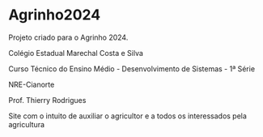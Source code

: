 # Agrinho2024
Projeto criado para o Agrinho 2024.

Colégio Estadual Marechal Costa e Silva

Curso Técnico do Ensino Médio - Desenvolvimento de Sistemas - 1ª Série

NRE-Cianorte

Prof. Thierry Rodrigues

Site com o intuito de auxiliar o agricultor e a todos os interessados pela agricultura